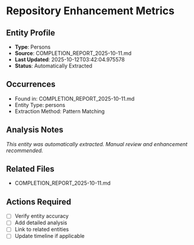 # Repository Enhancement Metrics

## Entity Profile
- **Type**: Persons
- **Source**: COMPLETION_REPORT_2025-10-11.md
- **Last Updated**: 2025-10-12T03:42:04.975578
- **Status**: Automatically Extracted

## Occurrences
- Found in: COMPLETION_REPORT_2025-10-11.md
- Entity Type: persons
- Extraction Method: Pattern Matching

## Analysis Notes
*This entity was automatically extracted. Manual review and enhancement recommended.*

## Related Files
- COMPLETION_REPORT_2025-10-11.md

## Actions Required
- [ ] Verify entity accuracy
- [ ] Add detailed analysis
- [ ] Link to related entities
- [ ] Update timeline if applicable
